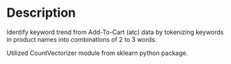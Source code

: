 # Description

Identify keyword trend from Add-To-Cart (atc) data by tokenizing keywords in product names into combinations of 2 to 3 words.

Utilized CountVectorizer module from sklearn python package.
